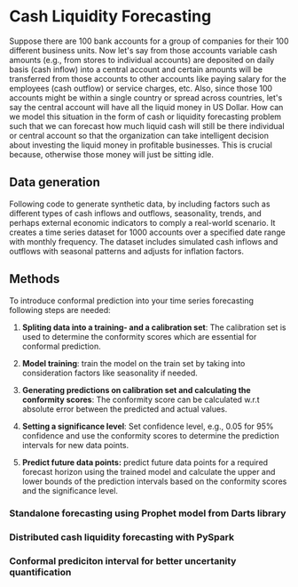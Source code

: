 # Cash Liquidity Forecasting
Suppose there are 100 bank accounts for a group of companies for their 100 different business units. Now let's say from those accounts variable cash amounts (e.g., from stores to individual accounts) are deposited on daily basis (cash inflow) into a central account and certain amounts will be transferred from those accounts to other accounts like paying salary for the employees (cash outflow) or service charges, etc. Also, since those 100 accounts might be within a single country or spread across countries, let's say the central account will have all the liquid money in US Dollar. How can we model this situation in the form of cash or liquidity forecasting problem such that we can forecast how much liquid cash will still be there individual or central account so that the organization can take intelligent decision about investing the liquid money in profitable businesses. This is crucial because, otherwise those money will just be sitting idle. 

## Data generation
Following code to generate synthetic data, by including factors such as different types of cash inflows and outflows, seasonality, trends, and perhaps external economic indicators to comply a real-world scenario. It creates a time series dataset for 1000 accounts over a specified date range with monthly frequency. The dataset includes simulated cash inflows and outflows with seasonal patterns and adjusts for inflation factors.

## Methods 
To introduce conformal prediction into your time series forecasting following steps are needed:

  1. **Spliting data into a training- and a calibration set**: The calibration set is used to determine the conformity scores which are essential for conformal prediction.
  
  2. **Model training**: train the model on the train set by taking into consideration factors like seasonality if needed. 
  
  3. **Generating predictions on calibration set and calculating the conformity scores**: The conformity score can be calculated w.r.t absolute error between the predicted and actual values.
  
  4. **Setting a significance level**: Set confidence level, e.g., 0.05 for 95% confidence and use the conformity scores to determine the prediction intervals for new data points.
  
  5. **Predict future data points:** predict future data points for a required forecast horizon using the trained model and calculate the upper and lower bounds of the prediction intervals based on the conformity scores and the significance level. 


### Standalone forecasting using Prophet model from Darts library 


### Distributed cash liquidity forecasting with PySpark


### Conformal prediciton interval for better uncertanity quantification

